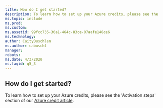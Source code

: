 ```yaml
---
title: How do I get started?
description: To learn how to set up your Azure credits, please see the 'Activation steps' section of our Azure credit article.
ms.topic: include
ms.prod: 
ms.custom: 
ms.assetid: 99fcc735-36a1-464c-83ce-07aafe146ce6
ms.technology: 
author: CaityBuschlen
ms.author: cabuschl
manager: 
robots: 
ms.date: 4/3/2020
ms.faqid: q5_3
---
```


## How do I get started?

To learn how to set up your Azure credits, please see the \'Activation steps\' section of our [Azure credit article](https://docs.microsoft.com/visualstudio/subscriptions/vs-azure).
